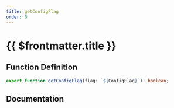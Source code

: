 ```yaml
---
title: getConfigFlag
order: 0
---
```


# {{ $frontmatter.title }}

## Function Definition

```ts
export function getConfigFlag(flag: `${ConfigFlag}`): boolean;
```

## Documentation

<!--@include: ./parts/getConfigFlag.md-->
